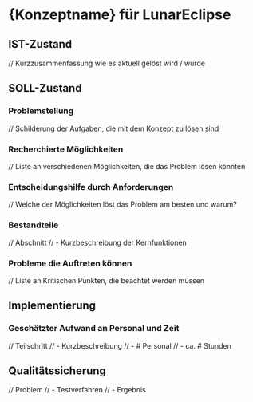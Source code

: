 # {Konzeptname} für LunarEclipse
## IST-Zustand

// Kurzzusammenfassung wie es aktuell gelöst wird / wurde

## SOLL-Zustand
### Problemstellung

// Schilderung der Aufgaben, die mit dem Konzept zu lösen sind

### Recherchierte Möglichkeiten

// Liste an verschiedenen Möglichkeiten, die das Problem lösen könnten

### Entscheidungshilfe durch Anforderungen

// Welche der Möglichkeiten löst das Problem am besten und warum?

### Bestandteile

// Abschnitt
// - Kurzbeschreibung der Kernfunktionen

### Probleme die Auftreten können

// Liste an Kritischen Punkten, die beachtet werden müssen

## Implementierung
### Geschätzter Aufwand an Personal und Zeit

// Teilschritt
// - Kurzbeschreibung
// - # Personal
// - ca. # Stunden

## Qualitätssicherung

// Problem
// - Testverfahren
// - Ergebnis